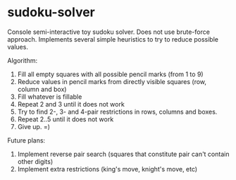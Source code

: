 # sudoku-solver
Console semi-interactive toy sudoku solver. Does not use brute-force approach. Implements several simple heuristics to try to reduce possible values.

Algorithm:
1) Fill all empty squares with all possible pencil marks (from 1 to 9)
2) Reduce values in pencil marks from directly visible squares (row, column and box)
3) Fill whatever is fillable
4) Repeat 2 and 3 until it does not work
5) Try to find 2-, 3- and 4-pair restrictions in rows, columns and boxes.
6) Repeat 2..5 until it does not work
7) Give up. =)

Future plans:
1) Implement reverse pair search (squares that constitute pair can't contain other digits)
2) Implement extra restrictions (king's move, knight's move, etc)
